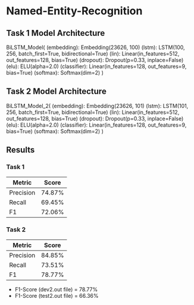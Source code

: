# Named-Entity-Recognition

## Task 1 Model Architecture
BiLSTM_Model(
  (embedding): Embedding(23626, 100)
  (lstm): LSTM(100, 256, batch_first=True, bidirectional=True)
  (lin): Linear(in_features=512, out_features=128, bias=True)
  (dropout): Dropout(p=0.33, inplace=False)
  (elu): ELU(alpha=2.0)
  (classifier): Linear(in_features=128, out_features=9, bias=True)
  (softmax): Softmax(dim=2)
)

## Task 2 Model Architecture
BiLSTM_Model_2(
  (embedding): Embedding(23626, 101)
  (lstm): LSTM(101, 256, batch_first=True, bidirectional=True)
  (lin): Linear(in_features=512, out_features=128, bias=True)
  (dropout): Dropout(p=0.33, inplace=False)
  (elu): ELU(alpha=2.0)
  (classifier): Linear(in_features=128, out_features=9, bias=True)
  (softmax): Softmax(dim=2)
)

## Results

### Task 1
| Metric    | Score |
| -------- | ------- |
| Precision  | 74.87%    |
| Recall | 69.45%     |
| F1    | 72.06%    |

### Task 2
| Metric    | Score |
| -------- | ------- |
| Precision  | 84.85%    |
| Recall | 73.51%     |
| F1    | 78.77%    |

- F1-Score (dev2.out file) = 78.77%
- F1-Score (test2.out file) = 66.36%
